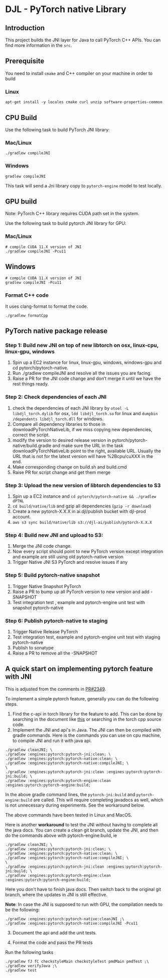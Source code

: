 # DJL - PyTorch native Library

## Introduction
This project builds the JNI layer for Java to call PyTorch C++ APIs.
You can find more information in the `src`.

## Prerequisite
You need to install `cmake` and C++ compiler on your machine in order to build

### Linux

```
apt-get install -y locales cmake curl unzip software-properties-common
```

## CPU Build

Use the following task to build PyTorch JNI library:

### Mac/Linux

```
./gradlew compileJNI
```

### Windows

```
gradlew compileJNI
```

This task will send a Jni library copy to `pytorch-engine` model to test locally.

## GPU build
Note: PyTorch C++ library requires CUDA path set in the system.

Use the following task to build pytorch JNI library for GPU:

### Mac/Linux

```
# compile CUDA 11.X version of JNI
./gradlew compileJNI -Pcu11
```

## Windows

```
# compile CUDA 11.X version of JNI
gradlew compileJNI -Pcu11
```

### Format C++ code
It uses clang-format to format the code.

```
./gradlew formatCpp
```

## PyTorch native package release

### Step 1: Build new JNI on top of new libtorch on osx, linux-cpu, linux-gpu, windows

1. Spin up a EC2 instance for linux, linux-gpu, windows, windows-gpu and cd pytorch/pytorch-native.
2. Run ./gradlew compileJNI and resolve all the issues you are facing.
3. Raise a PR for the JNI code change and don’t merge it until we have the rest things ready.

### Step 2: Check dependencies of each JNI

1. check the dependencies of each JNI library by `otool -L libdjl_torch.dylib` for osx, `ldd libdjl_torch.so` for linux and `dumpbin /dependents libdjl_torch.dll` for windows.
2. Compare all dependency libraries to those in downloadPyTorchNativeLib, if we miss copying new dependencies, correct the script.
3. modify the version to desired release version in pytorch/pytorch-native/build.gradle and make sure the URL in the task downloadPyTorchNativeLib point to the right, available URL. Usually the URL that is not for the latest version will have %2Bcpu/cuXXX in the end.
4. Make corresponding change on build.sh  and build.cmd
5. Raise PR for script change and get them merge

### Step 3: Upload the new version of libtorch dependencies to S3

1. Spin up a EC2 instance and `cd pytorch/pytorch-native && ./gradlew dPTNL`
2. `cd build/native/lib` and gzip all dependencies (`gzip -r download`)
3. Create a new pytorch-X.X.X in ai.djl/publish bucket with djl-prod account.
4. `aws s3 sync build/native/lib s3://djl-ai/publish/pytorch-X.X.X`

### Step 4: Build new JNI and upload to S3: 

1. Merge the JNI code change.
2. Now every script should point to new PyTorch version except integration and example are still using old pytorch-native version
3. Trigger Native JNI S3 PyTorch and resolve issues if any

### Step 5: Build pytorch-native snapshot

1. Trigger Native Snapshot PyTorch
2. Raise a PR to bump up all PyTorch version to new version and add -SNAPSHOT
3. Test integration test , example and pytorch-engine unit test with snapshot pytorch-native

### Step 6: Publish pytorch-native to staging

1. Trigger Native Release PyTorch
2. Test integration test, example and pytorch-engine unit test with staging pytorch-native
3. Publish to sonatype 
4. Raise a PR to remove all the -SNAPSHOT

## A quick start on implementing pytorch feature with JNI
This is adjusted from the comments in [PR#2349](https://github.com/deepjavalibrary/djl/issues/2349#issuecomment-1409003379).

To implement a simple pytorch feature, generally you can do the following steps.
1. Find the c-api in torch library for the feature to add. This can be done by searching in the document like [this](https://pytorch.org/cppdocs/api/function_namespaceat_1a854b1b19549a17f87a69b5f6b1134e22.html?highlight=bmm) or searching in the torch cpp source code.
2. Implement the JNI and api's in Java. The JNI can then be compiled with gradle commands. Here is the commands you can use on cpu machine, to compile JNI and run it with java api.
```
./gradlew cleanJNI; \
./gradlew :engines:pytorch:pytorch-jni:clean; \
./gradlew :engines:pytorch:pytorch-native:clean; \
./gradlew :engines:pytorch:pytorch-native:compileJNI; \
\
./gradlew :engines:pytorch:pytorch-jni:clean :engines:pytorch:pytorch-jni:build; \
./gradlew :engines:pytorch:pytorch-engine:clean :engines:pytorch:pytorch-engine:build;
```
In the above gradle command lines, the `pytorch-jni:build` and `pytorch-engine:build` are called. This will require completing javadocs as well, which is not unnecessary during experiments. See the workaround below.

The above commands have been tested in Linux and MacOS.

Here is another **workaround** to test the JNI without having to complete all the java docs. You can create a clean git branch, update the JNI, and then do the commands above with pytorch-engine:build, ie

```
./gradlew cleanJNI; \
./gradlew :engines:pytorch:pytorch-jni:clean; \
./gradlew :engines:pytorch:pytorch-native:clean; \
./gradlew :engines:pytorch:pytorch-native:compileJNI; \
\
./gradlew :engines:pytorch:pytorch-jni:clean :engines:pytorch:pytorch-jni:build; \
./gradlew :engines:pytorch:pytorch-engine:clean :engines:pytorch:pytorch-engine:build;
```
Here you don't have to finish java docs. Then switch back to the original git branch, where the updates in JNI is still effective.

**Note**:
In case the JNI is supposed to run with GPU, the compilation needs to be the following:

```
./gradlew :engines:pytorch:pytorch-native:cleanJNI ;\
./gradlew :engines:pytorch:pytorch-native:compileJNI -Pcu11
```
3. Document the api and add the unit tests.

4. Format the code and pass the PR tests

Run the following tasks
```
./gradlew fJ fC checkstyleMain checkstyleTest pmdMain pmdTest ;\
./gradlew verifyJava ;\
./gradlew test
```

